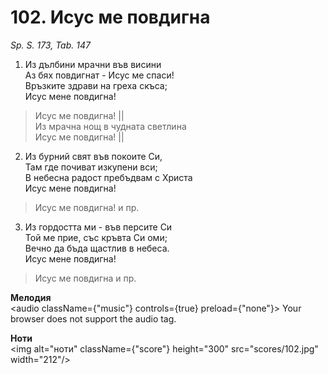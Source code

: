 # 102. Исус ме повдигна  

*Sp. S. 173, Tab. 147*  

1. Из дълбини мрачни във висини  
Аз бях повдигнат - Исус ме спаси!  
Връзките здрави на греха скъса;  
Исус мене повдигна!  

> Исус ме повдигна! ||  
> Из мрачна нощ в чудната светлина  
> Исус ме повдигна! ||  
>
2. Из бурний свят във покоите Си,  
Там где почиват изкупени вси;  
В небесна радост пребъдвам с Христа  
Исус мене повдигна!  

> Исус ме повдигна! и пр.  

3. Из гордостта ми - във персите Си  
Той ме прие, със кръвта Си оми;  
Вечно да бъда щастлив в небеса.  
Исус мене повдигна!  

> Исус ме повдигна и пр.  

__Мелодия__  
<audio className={"music"} controls={true} preload={"none"}><source src="mp3/102.mp3" type="audio/mpeg"/>
Your browser does not support the audio tag.
</audio>  

__Ноти__  
<img alt="ноти" className={"score"} height="300" src="scores/102.jpg" width="212"/>
